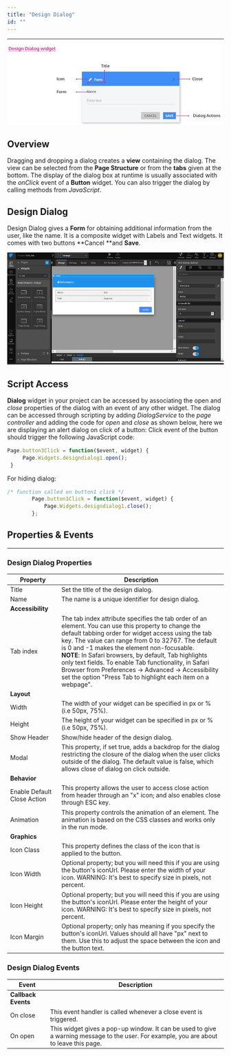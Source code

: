 ```yaml
---
title: "Design Dialog"
id: ""
---
```


---

[![design_struct](/learn/assets/design_struct.jpg)](/learn/assets/design_struct.jpg)

## Overview
Dragging and dropping a dialog creates a **view** containing the dialog. The view can be selected from the **Page Structure** or from the **tabs** given at the bottom. The display of the dialog box at runtime is usually associated with the _onClick_ event of a **Button** widget. You can also trigger the dialog by calling methods from _JavaScript_.

## Design Dialog
Design Dialog gives a **Form** for obtaining additional information from the user, like the name. It is a composite widget with Labels and Text widgets. It comes with two buttons **Cancel **and **Save**.

[![dialog_form](/learn/assets/dialog_form.png)](/learn/assets/dialog_form.png)


## Script Access

**Dialog** widget in your project can be accessed by associating the open and _close_ properties of the dialog with an event of any other widget. The dialog can be accessed through scripting by adding _DialogService_ to the _page controller_ and adding the code for _open_ and _close_ as shown below, here we are displaying an alert dialog on click of a button: Click event of the button should trigger the following JavaScript code:

```js 
Page.button3Click = function($event, widget) {
     Page.Widgets.designdialog1.open();
 }
```

For hiding dialog:
```js
/* function called on button1 click */
        Page.button1Click = function($event, widget) {
            Page.Widgets.designdialog1.close();
        };
```

## Properties & Events
---
### Design Dialog Properties

| Property | Description |
| --- | --- |
| Title | Set the title of the design dialog. |
| Name | The name is a unique identifier for design dialog. |
| **Accessibility** |
| Tab index | The tab index attribute specifies the tab order of an element. You can use this property to change the default tabbing order for widget access using the tab key. The value can range from 0 to 32767. The default is 0 and -1 makes the element non-focusable. <br> **NOTE**: In Safari browsers, by default, Tab highlights only text fields. To enable Tab functionality, in Safari Browser from Preferences -> Advanced -> Accessibility set the option "Press Tab to highlight each item on a webpage". |
| **Layout** ||
| Width | The width of your widget can be specified in px or % (i.e 50px, 75%). |
| Height | The height of your widget can be specified in px or % (i.e 50px, 75%). |
| Show Header | Show/hide header of the design dialog. |
| Modal | This property, if set true, adds a backdrop for the dialog restricting the closure of the dialog when the user clicks outside of the dialog. The default value is false, which allows close of dialog on click outside. |
| **Behavior** |
| Enable Default Close Action | This property allows the user to access close action from header through an "x" icon; and also enables close through ESC key. |
| Animation | This property controls the animation of an element. The animation is based on the CSS classes and works only in the run mode. |
| **Graphics** |
| Icon Class | This property defines the class of the icon that is applied to the button. |
| Icon Width | Optional property; but you will need this if you are using the button's iconUrl. Please enter the width of your icon. WARNING: It's best to specify size in pixels, not percent. |
| Icon Height | Optional property; but you will need this if you are using the button's iconUrl. Please enter the height of your icon. WARNING: It's best to specify size in pixels, not percent. |
| Icon Margin | Optional property; only has meaning if you specify the button's iconUrl. Values should all have "px" next to them. Use this to adjust the space between the icon and the button text. |

### Design Dialog Events

| Event | Description |
| --- | --- |
| **Callback Events** ||
| On close | This event handler is called whenever a close event is triggered. |
| On open | This widget gives a pop-up window. It can be used to give a warning message to the user. For example, you are about to leave this page. |

